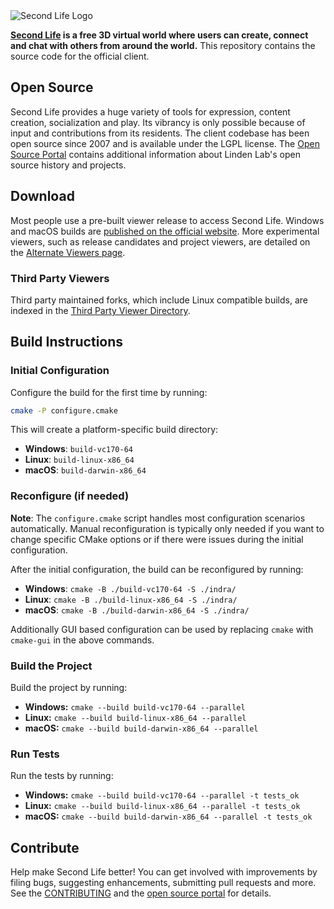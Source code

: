 <picture>
  <source media="(prefers-color-scheme: dark)" srcset="doc/sl-logo-dark.png">
  <source media="(prefers-color-scheme: light)" srcset="doc/sl-logo.png">
  <img alt="Second Life Logo" src="doc/sl-logo.png">
</picture>

**[Second Life][] is a free 3D virtual world where users can create, connect and chat with others from around the
world.** This repository contains the source code for the official client.

## Open Source

Second Life provides a huge variety of tools for expression, content creation, socialization and play. Its vibrancy is
only possible because of input and contributions from its residents. The client codebase has been open source since
2007 and is available under the LGPL license. The [Open Source Portal][] contains additional information about Linden
Lab's open source history and projects.

## Download

Most people use a pre-built viewer release to access Second Life. Windows and macOS builds are
[published on the official website][download]. More experimental viewers, such as release candidates and
project viewers, are detailed on the [Alternate Viewers page](https://releasenotes.secondlife.com/viewer.html).

### Third Party Viewers

Third party maintained forks, which include Linux compatible builds, are indexed in the [Third Party Viewer Directory][tpv].

## Build Instructions

### Initial Configuration

Configure the build for the first time by running:
```bash
cmake -P configure.cmake
```

This will create a platform-specific build directory:
- **Windows**: `build-vc170-64`
- **Linux**: `build-linux-x86_64`
- **macOS**: `build-darwin-x86_64`

### Reconfigure (if needed)

**Note**: The `configure.cmake` script handles most configuration scenarios automatically. Manual reconfiguration is typically only needed if you want to change specific CMake options or if there were issues during the initial configuration.

After the initial configuration, the build can be reconfigured by running:

- **Windows**: `cmake -B ./build-vc170-64 -S ./indra/`
- **Linux**: `cmake -B ./build-linux-x86_64 -S ./indra/`
- **macOS**: `cmake -B ./build-darwin-x86_64 -S ./indra/`

Additionally GUI based configuration can be used by replacing `cmake` with `cmake-gui` in the above commands.


### Build the Project

Build the project by running:

- **Windows:** `cmake --build build-vc170-64 --parallel`
- **Linux:** `cmake --build build-linux-x86_64 --parallel`
- **macOS:** `cmake --build build-darwin-x86_64 --parallel`

### Run Tests

Run the tests by running:

- **Windows:** `cmake --build build-vc170-64 --parallel -t tests_ok`
- **Linux:** `cmake --build build-linux-x86_64 --parallel -t tests_ok`
- **macOS:** `cmake --build build-darwin-x86_64 --parallel -t tests_ok`

## Contribute

Help make Second Life better! You can get involved with improvements by filing bugs, suggesting enhancements, submitting
pull requests and more. See the [CONTRIBUTING][] and the [open source portal][] for details.

[Second Life]: https://secondlife.com/
[download]: https://secondlife.com/support/downloads/
[tpv]: http://wiki.secondlife.com/wiki/Third_Party_Viewer_Directory
[open source portal]: http://wiki.secondlife.com/wiki/Open_Source_Portal
[contributing]: https://github.com/secondlife/viewer/blob/main/CONTRIBUTING.md
